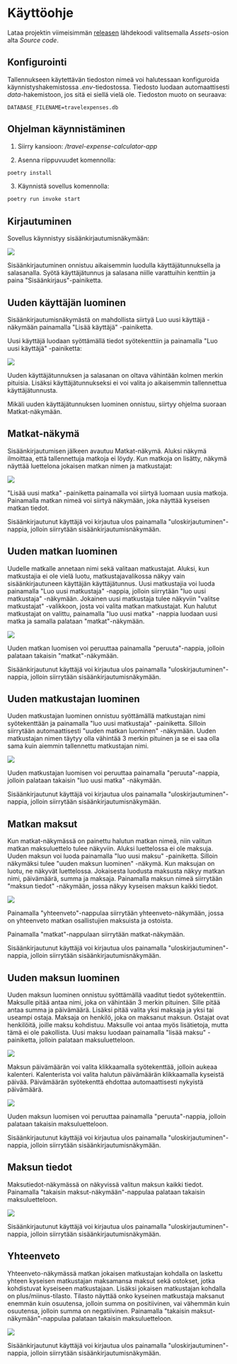 # Käyttöohje

Lataa projektin viimeisimmän [releasen](https://github.com/phuvio/ot-harjoitustyo/releases) lähdekoodi valitsemalla _Assets_-osion alta _Source code_.

## Konfigurointi

Tallennukseen käytettävän tiedoston nimeä voi halutessaan konfiguroida käynnistyshakemistossa _.env_-tiedostossa. Tiedosto luodaan automaattisesti _data_-hakemistoon, jos sitä ei siellä vielä ole. Tiedoston muoto on seuraava:

```
DATABASE_FILENAME=travelexpenses.db
```

## Ohjelman käynnistäminen

1. Siirry kansioon: */travel-expense-calculator-app*

2. Asenna riippuvuudet komennolla:

```bash
poetry install
```

3. Käynnistä sovellus komennolla:

```bash
poetry run invoke start
```

## Kirjautuminen

Sovellus käynnistyy sisäänkirjautumisnäkymään:

![](./kuvat/Kirjaudu%20sisaan.png)

Sisäänkirjautuminen onnistuu aikaisemmin luodulla käyttäjätunnuksella ja salasanalla. Syötä käyttäjätunnus ja salasana niille varattuihin kenttiin ja paina "Sisäänkirjaus"-painiketta.

## Uuden käyttäjän luominen

Sisäänkirjautumisnäkymästä on mahdollista siirtyä Luo uusi käyttäjä -näkymään painamalla "Lisää käyttäjä" -painiketta.

Uusi käyttäjä luodaan syöttämällä tiedot syötekenttiin ja painamalla "Luo uusi käyttäjä" -painiketta:

![](./kuvat/Luo%20uusi%20kayttaja.png)

Uuden käyttäjätunnuksen ja salasanan on oltava vähintään kolmen merkin pituisia. Lisäksi käyttäjätunnukseksi ei voi valita jo aikaisemmin tallennettua käyttäjätunnusta.

Mikäli uuden käyttäjätunnuksen luominen onnistuu, siirtyy ohjelma suoraan Matkat-näkymään.

## Matkat-näkymä

Sisäänkirjautumisen jälkeen avautuu Matkat-näkymä. Aluksi näkymä ilmoittaa, että tallennettuja matkoja ei löydy. Kun matkoja on lisätty, näkymä näyttää luettelona jokaisen matkan nimen ja matkustajat:

![](./kuvat/Matkat.png)

"Lisää uusi matka" -painiketta painamalla voi siirtyä luomaan uusia matkoja. Painamalla matkan nimeä voi siirtyä näkymään, joka näyttää kyseisen matkan tiedot.

Sisäänkirjautunut käyttäjä voi kirjautua ulos painamalla "uloskirjautuminen"-nappia, jolloin siirrytään sisäänkirjautumisnäkymään.

## Uuden matkan luominen

Uudelle matkalle annetaan nimi sekä valitaan matkustajat. Aluksi, kun matkustajia ei ole vielä luotu, matkustajavalikossa näkyy vain sisäänkirjautuneen käyttäjän käyttäjätunnus. Uusi matkustajia voi luoda painamalla "Luo uusi matkustaja" -nappia, jolloin siirrytään "luo uusi matkustaja" -näkymään. Jokainen uusi matkustaja tulee näkyviin "valitse matkustajat" -valikkoon, josta voi valita matkan matkustajat. Kun halutut matkustajat on valittu, painamalla "luo uusi matka" -nappia luodaan uusi matka ja samalla palataan "matkat"-näkymään. 

![](./kuvat/Luo%20uusi%20matka.png)

Uuden matkan luomisen voi peruuttaa painamalla "peruuta"-nappia, jolloin palataan takaisin "matkat"-näkymään.

Sisäänkirjautunut käyttäjä voi kirjautua ulos painamalla "uloskirjautuminen"-nappia, jolloin siirrytään sisäänkirjautumisnäkymään.

## Uuden matkustajan luominen

Uuden matkustajan luominen onnistuu syöttämällä matkustajan nimi syötekenttään ja painamalla "luo uusi matkustaja" -painiketta. Silloin siirrytään automaattisesti "uuden matkan luominen" -näkymään. Uuden matkustajan nimen täytyy olla vähintää 3 merkin pituinen ja se ei saa olla sama kuin aiemmin tallennettu matkustajan nimi.

![](./kuvat/Luo%20uusi%20matkustaja.png)

Uuden matkustajan luomisen voi peruuttaa painamalla "peruuta"-nappia, jolloin palataan takaisin "luo uusi matka" -näkymään.

Sisäänkirjautunut käyttäjä voi kirjautua ulos painamalla "uloskirjautuminen"-nappia, jolloin siirrytään sisäänkirjautumisnäkymään.

## Matkan maksut

Kun matkat-näkymässä on painettu halutun matkan nimeä, niin valitun matkan maksuluettelo tulee näkyviin. Aluksi luettelossa ei ole maksuja. Uuden maksun voi luoda painamalla "luo uusi maksu" -painiketta. Silloin näkymäksi tulee "uuden maksun luominen" -näkymä. Kun maksujan on luotu, ne näkyvät luettelossa. Jokaisesta luodusta maksusta näkyy matkan nimi, päivämäärä, summa ja maksaja. Painamalla maksun nimeä siirrytään "maksun tiedot" -näkymään, jossa näkyy kyseisen maksun kaikki tiedot. 

![](./kuvat/Laskut.png)

Painamalla "yhteenveto"-nappulaa siirrytään yhteenveto-näkymään, jossa on yhteenveto matkan osallistujien maksuista ja ostoista.

Painamalla "matkat"-nappulaan siirrytään matkat-näkymään.

Sisäänkirjautunut käyttäjä voi kirjautua ulos painamalla "uloskirjautuminen"-nappia, jolloin siirrytään sisäänkirjautumisnäkymään.

## Uuden maksun luominen

Uuden maksun luominen onnistuu syöttämällä vaaditut tiedot syötekenttiin. Maksulle pitää antaa nimi, joka on vähintään 3 merkin pituinen. Sille pitää antaa summa ja päivämäärä. Lisäksi pitää valita yksi maksaja ja yksi tai useampi ostaja. Maksaja on henkilö, joka on maksanut maksun. Ostajat ovat henkilöitä, joille maksu kohdistuu. Maksulle voi antaa myös lisätietoja, mutta tämä ei ole pakollista. Uusi maksu luodaan painamalla "lisää maksu" -painiketta, jolloin palataan maksuluetteloon.

![](./kuvat/Luo%20uusi%20maksu.png)

Maksun päivämäärän voi valita klikkaamalla syötekenttää, jolloin aukeaa kalenteri. Kalenterista voi valita halutun päivämäärän klikkaamalla kyseistä päivää. Päivämäärän syötekenttä ehdottaa automaattisesti nykyistä päivämäärä.

![](./kuvat/Kalenteri.png)

Uuden maksun luomisen voi peruuttaa painamalla "peruuta"-nappia, jolloin palataan takaisin maksuluetteloon.

Sisäänkirjautunut käyttäjä voi kirjautua ulos painamalla "uloskirjautuminen"-nappia, jolloin siirrytään sisäänkirjautumisnäkymään.

## Maksun tiedot

Maksutiedot-näkymässä on näkyvissä valitun maksun kaikki tiedot. Painamalla "takaisin maksut-näkymään"-nappulaa palataan takaisin maksuluetteloon.

![](./kuvat/Laskun%20tiedot.png)

Sisäänkirjautunut käyttäjä voi kirjautua ulos painamalla "uloskirjautuminen"-nappia, jolloin siirrytään sisäänkirjautumisnäkymään.

## Yhteenveto

Yhteenveto-näkymässä matkan jokaisen matkustajan kohdalla on laskettu yhteen kyseisen matkustajan maksamansa maksut sekä ostokset, jotka kohdistuvat kyseiseen matkustajaan. Lisäksi jokaisen matkustajan kohdalla on plus/miinus-tilasto. Tilasto näyttää onko kyseinen matkustaja maksanut enemmän kuin osuutensa, jolloin summa on positiivinen, vai vähemmän kuin osuutensa, jolloin summa on negatiivinen. Painamalla "takaisin maksut-näkymään"-nappulaa palataan takaisin maksuluetteloon.

![](./kuvat/Yhteenveto.png)

Sisäänkirjautunut käyttäjä voi kirjautua ulos painamalla "uloskirjautuminen"-nappia, jolloin siirrytään sisäänkirjautumisnäkymään.
